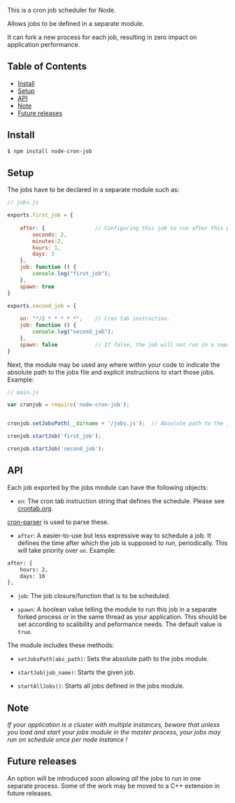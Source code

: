 This is a cron job scheduler for Node.

Allows jobs to be defined in a separate module.

It can fork a new process for each job, resulting in zero impact on application performance.


## Table of Contents

- [Install](#install)
- [Setup](#setup)
- [API](#api)
- [Note](#note)
- [Future releases](#future-releases)


## Install

```sh
$ npm install node-cron-job
```



## Setup

The jobs have to be declared in a separate module such as:
```js
// jobs.js

exports.first_job = {
    
    after: {                // Configuring this job to run after this period.
        seconds: 2,
        minutes:2,
        hours: 1,
        days: 3
    },
    job: function () {
        console.log("first_job");
    },
    spawn: true             
}

exports.second_job = {
    
    on: "*/2 * * * * *",    // Cron tab instruction.
    job: function () {
        console.log("second_job");
    },
    spawn: false            // If false, the job will not run in a separate process.
}
```

Next, the module may be used any where within your code to indicate the absolute path to the 
jobs file and explicit instructions to start those jobs. Example:

```js
// main.js

var cronjob = require('node-cron-job');


cronjob.setJobsPath(__dirname + '/jobs.js');  // Absolute path to the jobs module.

cronjob.startJob('first_job');

cronjob.startJob('second_job');
```


## API

Each job exported by the jobs module can have the following objects:

* `on`: The cron tab instruction string that defines the schedule. Please see [crontab.org](http://crontab.org/).

[cron-parser](https://www.npmjs.com/package/cron-parser) is used to parse these.

* `after`: A easier-to-use but less expressive way to schedule a job. It defines
the time after which the job is supposed to run, periodically. This will take priority over `on`. 
Example:

```txt
after: {
    hours: 2,
    days: 10
},
```

* `job`: The job closure/function that is to be scheduled.

* `spawn`: A boolean value telling the module to run this job in a separate forked process or in the same
thread as your application. This should be set according to scalibility and peformance needs.
The default value is `true`.


The module includes these methods:

* `setJobsPath(abs_path)`: Sets the absolute path to the jobs module.

* `startJob(job_name)`: Starts the given job.

* `startAllJobs()`: Starts all jobs defined in the jobs module.


## Note

*If your application is a cluster with multiple instances, beware that unless you load and start your jobs
module in the master process, your jobs may run on schedule once per node instance !*

## Future releases

An option will be introduced soon allowing *all* the jobs to run in one separate process.
Some of the work may be moved to a C++ extension in future releases.
